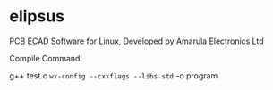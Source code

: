# elipsus
PCB ECAD Software for Linux, Developed by Amarula Electronics Ltd

Compile Command:

g++ test.c `wx-config --cxxflags --libs std` -o program

